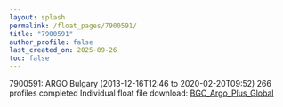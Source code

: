 ```yaml
---
layout: splash
permalink: /float_pages/7900591/
title: "7900591"
author_profile: false
last_created_on: 2025-09-26
toc: false
---
```

 
7900591: ARGO Bulgary (2013-12-16T12:46 to 2020-02-20T09:52)
266 profiles completed
Individual float file download: [BGC_Argo_Plus_Global](https://ftp.soest.hawaii.edu/bgc_argo_plus/Individual_Floats/outliers_removed/7900591_Sprof_processed.nc)
